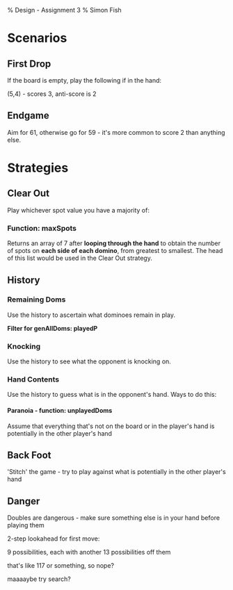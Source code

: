% Design - Assignment 3
% Simon Fish

# Scenarios

## First Drop

If the board is empty, play the following if in the hand:

(5,4) - scores 3, anti-score is 2

## Endgame

Aim for 61, otherwise go for 59 - it's more common to score 2 than anything
else.

# Strategies

## Clear Out

Play whichever spot value you have a majority of:

### Function: maxSpots

Returns an array of 7 after **looping through the hand** to obtain the number of
spots on **each side of each domino**, from greatest to smallest. The head of
this list would be used in the Clear Out strategy.

## History

### Remaining Doms

Use the history to ascertain what dominoes remain in play.

**Filter for genAllDoms: playedP**

### Knocking

Use the history to see what the opponent is knocking on.

### Hand Contents

Use the history to guess what is in the opponent's hand. Ways to do this:

#### Paranoia - function: unplayedDoms

Assume that everything that's not on the board or in the player's
hand is potentially in the other player's hand

## Back Foot

'Stitch' the game - try to play against what is potentially in the other
player's hand

## Danger

Doubles are dangerous - make sure something else is in your hand before playing
them

2-step lookahead for first move:

9 possibilities, each with another 13 possibilities off them

that's like 117 or something, so nope?

maaaaybe try search?
